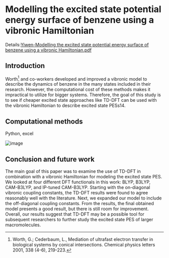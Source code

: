 # Modelling the excited state potential energy surface of benzene using a vibronic Hamiltonian

Details:[Yiwen-Modelling the excited state potential energy surface of benzene using a vibronic Hamiltonian.pdf](https://github.com/Vivienyiwen/Modelling-the-excited-state/files/9078469/Yiwen-Modelling.the.excited.state.potential.energy.surface.of.benzene.using.a.vibronic.Hamiltonian.pdf)

## Introduction
Worth[^1] and co-workers developed and improved a vibronic model to describe the dynamics of benzene in the many states included in their research. However, the computational cost of these methods makes it impractical to utilize for bigger systems. Therefore, the goal of this study is to see if cheaper excited state approaches like TD-DFT can be used with the vibronic Hamiltonian to describe excited state PESs14.
## Computational methods
Python, excel

![image](https://user-images.githubusercontent.com/97607988/178132245-c83a6709-5423-4a52-b2f7-0903261a0ed0.png)

## Conclusion and future work
The main goal of this paper was to examine the use of TD-DFT in combination with a vibronic Hamiltonian for modeling the excited state PES. We looked at four different DFT functionals in this work: BLYP, B3LYP, CAM-B3LYP, and IP-tuned CAM-B3LYP. Starting with the on-diagonal vibronic coupling constants, the TD-DFT results were found to agree reasonably well with the literature. Next, we expanded our model to include the off-diagonal coupling constants. From the results, the final obtained model presents a good result, but there is still room for improvement. Overall, our results suggest that TD-DFT may be a possible tool for subsequent researchers to further study the excited state PES of larger macromolecules.

[^1]: Worth, G.; Cederbaum, L., Mediation of ultrafast electron transfer in biological systems by conical intersections. Chemical physics letters 2001, 338 (4-6), 219-223.
